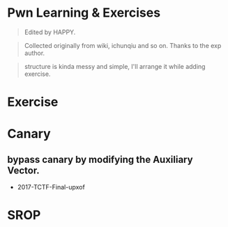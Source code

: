 # Pwn Learning & Exercises

> Edited by HAPPY.

> Collected originally from wiki, ichunqiu and so on. Thanks to the exp author.

> structure is kinda messy and simple, I'll arrange it while adding exercise.

# Exercise

# Canary
## bypass canary by modifying the Auxiliary Vector.
- 2017-TCTF-Final-upxof

# SROP